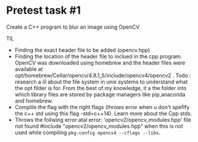 # Pretest task #1
Create a C++ program to blur an image using OpenCV

TIL
- Finding the exact header file to be added (opencv.hpp)
- Finding the location of the header file to inclued in the cpp program. OpenCV was downloaded using homebrew and the header files were available at opt/homebrew/Cellar/opencv/4.8.1_5/include/opencv4/opencv2 . Todo : research a lil about the file system in unix systems to understand what the opt filder is for. From the best of my knowledge, it a the folder into which library files are stored by package managers like pip,anaconda and homebrew.
- Complile the flag with the right flags (throws error when u don't spefify the c++ std using this flag -std=c++14). Learn more about the Cpp stds.
- Throws the follwing error:atal error: 'opencv2/opencv_modules.hpp' file not found #include "opencv2/opencv_modules.hpp" when this is not used while compiling `pkg-config opencv4 --cflags --libs`. 



